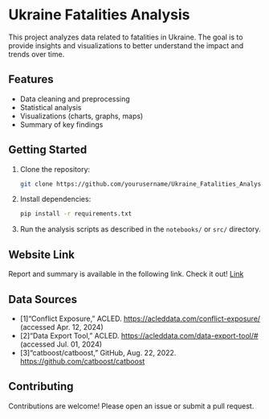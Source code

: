 # Ukraine Fatalities Analysis

This project analyzes data related to fatalities in Ukraine. The goal is to provide insights and visualizations to better understand the impact and trends over time.

## Features

- Data cleaning and preprocessing
- Statistical analysis
- Visualizations (charts, graphs, maps)
- Summary of key findings

## Getting Started

1. Clone the repository:
    ```bash
    git clone https://github.com/yourusername/Ukraine_Fatalities_Analysis.git
    ```
2. Install dependencies:
    ```bash
    pip install -r requirements.txt
    ```
3. Run the analysis scripts as described in the `notebooks/` or `src/` directory.

## Website Link
Report and summary is available in the following link. Check it out!
[Link](https://sue0-si.github.io/Ukraine_Fatalities_Analysis/)

## Data Sources

- [1]“Conflict Exposure,” ACLED. https://acleddata.com/conflict-exposure/ (accessed Apr. 12, 2024)
- [2]“Data Export Tool,” ACLED. https://acleddata.com/data-export-tool/# (accessed Jul. 01, 2024)
- [3]“catboost/catboost,” GitHub, Aug. 22, 2022. https://github.com/catboost/catboost

## Contributing

Contributions are welcome! Please open an issue or submit a pull request.



